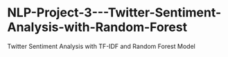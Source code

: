 # NLP-Project-3---Twitter-Sentiment-Analysis-with-Random-Forest
Twitter Sentiment Analysis with TF-IDF and Random Forest Model


